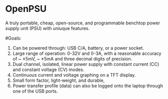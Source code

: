 # OpenPSU
A truly portable, cheap, open-source, and programmable benchtop power supply unit (PSU) with uniuque features.

#Goals:
1. Can be powered through: USB C/A, battery, or a power socket. 
2. Large range of operation: 0-32V and 0-3A, with a reasonable accuracy of ~ ±5mV, ~ ±5mA and three decimal digits of precision.
3. Dual channel, isolated, linear power supply with constant current (CC) and constant voltage (CV) modes.
4. Continuous current and voltage graphing on a TFT display.
5. Small form factor, light-weight, and durable,
6. Power transfer profile (data) can also be logged onto the laptop through one of the USB ports.
